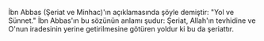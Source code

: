  İbn Abbas (Şeriat ve Minhac)'ın açıklamasında şöyle demiştir: "Yol ve Sünnet." İbn Abbas'ın bu sözünün anlamı şudur: Şeriat, Allah'ın tevhidine ve O'nun iradesinin yerine getirilmesine götüren yoldur ki bu da şeriattır. 